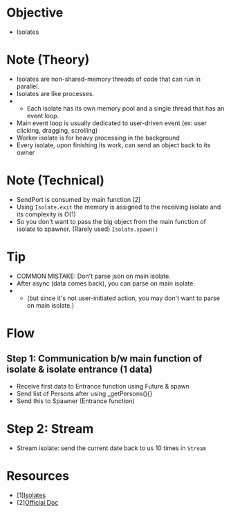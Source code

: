 # Objective
- Isolates

# Note (Theory)
- Isolates are non-shared-memory threads of code that can run in parallel.
- Isolates are like processes.
- - Each isolate has its own memory pool and a single thread that has an event loop.
- Main event loop is usually dedicated to user-driven event (ex: user clicking, dragging, scrolling)
- Worker isolate is for heavy processing in the background
- Every isolate, upon finishing its work, can send an object back to its owner

# Note (Technical)
- SendPort is consumed by main function [2]
- Using <code>Isolate.exit</code> the memory is assigned to the receiving isolate and its complexity is O(1) 
- So you don't want to pass the big object from the main function of isolate to spawner. (Rarely used) <code>Isolate.spawn()</code>

# Tip
- COMMON MISTAKE: Don't parse json on main isolate.
- After async (data comes back), you can parse on main isolate.
- - (but since it's not user-initiated action, you may don't want to parse on main isolate.)

# Flow
## Step 1: Communication b/w main function of isolate & isolate entrance (1 data)
- Receive first data to Entrance function using Future & spawn
- Send list of Persons after using _getPersons(){}
- Send this to Spawner (Entrance function)
# Step 2: Stream
- Stream isolate: send the current date back to us 10 times in <code>Stream<String></code>



# Resources
- [1][Isolates](https://youtu.be/WCKmLQfpUEU)
- [2][Official Doc](https://api.flutter.dev/flutter/dart-isolate/SendPort/send.html)